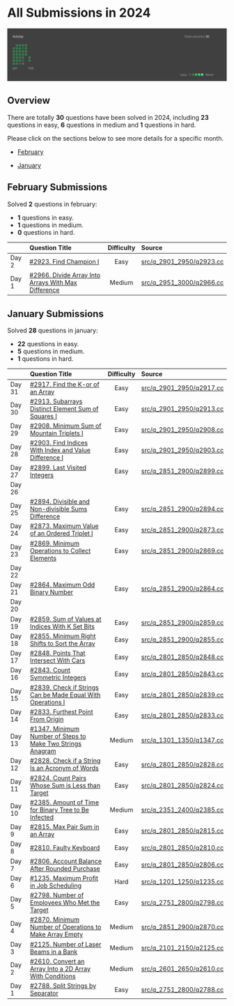# All Submissions in 2024

![activity](assets/2024_activity.svg)

## Overview

There are totally **30** questions have been solved in 2024, including **23** questions in easy, **6** questions in medium and **1** questions in hard.


Please click on the sections below to see more details for a specific month.
- [February](#february-submissions)

- [January](#january-submissions)

## February Submissions

Solved **2** questions in february:
- **1** questions in easy.
- **1** questions in medium.
- **0** questions in hard.

|   |Question Title|Difficulty|Source|
|:--|:-------------|:--------:|:-----|
|Day 2|[#2923. Find Champion I](https://leetcode.com/problems/find-champion-i/)|Easy|[src/q_2901_2950/q2923.cc](../src/q_2901_2950/q2923.cc)|
|Day 1|[#2966. Divide Array Into Arrays With Max Difference](https://leetcode.com/problems/divide-array-into-arrays-with-max-difference/)|Medium|[src/q_2951_3000/q2966.cc](../src/q_2951_3000/q2966.cc)|
## January Submissions

Solved **28** questions in january:
- **22** questions in easy.
- **5** questions in medium.
- **1** questions in hard.

|   |Question Title|Difficulty|Source|
|:--|:-------------|:--------:|:-----|
|Day 31|[#2917. Find the K-or of an Array](https://leetcode.com/problems/find-the-k-or-of-an-array/)|Easy|[src/q_2901_2950/q2917.cc](../src/q_2901_2950/q2917.cc)|
|Day 30|[#2913. Subarrays Distinct Element Sum of Squares I](https://leetcode.com/problems/subarrays-distinct-element-sum-of-squares-i/)|Easy|[src/q_2901_2950/q2913.cc](../src/q_2901_2950/q2913.cc)|
|Day 29|[#2908. Minimum Sum of Mountain Triplets I](https://leetcode.com/problems/minimum-sum-of-mountain-triplets-i/)|Easy|[src/q_2901_2950/q2908.cc](../src/q_2901_2950/q2908.cc)|
|Day 28|[#2903. Find Indices With Index and Value Difference I](https://leetcode.com/problems/find-indices-with-index-and-value-difference-i/)|Easy|[src/q_2901_2950/q2903.cc](../src/q_2901_2950/q2903.cc)|
|Day 27|[#2899. Last Visited Integers](https://leetcode.com/problems/last-visited-integers/)|Easy|[src/q_2851_2900/q2899.cc](../src/q_2851_2900/q2899.cc)|
|Day 26||||
|Day 25|[#2894. Divisible and Non-divisible Sums Difference](https://leetcode.com/problems/divisible-and-non-divisible-sums-difference/)|Easy|[src/q_2851_2900/q2894.cc](../src/q_2851_2900/q2894.cc)|
|Day 24|[#2873. Maximum Value of an Ordered Triplet I](https://leetcode.com/problems/maximum-value-of-an-ordered-triplet-i/)|Easy|[src/q_2851_2900/q2873.cc](../src/q_2851_2900/q2873.cc)|
|Day 23|[#2869. Minimum Operations to Collect Elements](https://leetcode.com/problems/minimum-operations-to-collect-elements/)|Easy|[src/q_2851_2900/q2869.cc](../src/q_2851_2900/q2869.cc)|
|Day 22||||
|Day 21|[#2864. Maximum Odd Binary Number](https://leetcode.com/problems/maximum-odd-binary-number/)|Easy|[src/q_2851_2900/q2864.cc](../src/q_2851_2900/q2864.cc)|
|Day 20||||
|Day 19|[#2859. Sum of Values at Indices With K Set Bits](https://leetcode.com/problems/sum-of-values-at-indices-with-k-set-bits/)|Easy|[src/q_2851_2900/q2859.cc](../src/q_2851_2900/q2859.cc)|
|Day 18|[#2855. Minimum Right Shifts to Sort the Array](https://leetcode.com/problems/minimum-right-shifts-to-sort-the-array/)|Easy|[src/q_2851_2900/q2855.cc](../src/q_2851_2900/q2855.cc)|
|Day 17|[#2848. Points That Intersect With Cars](https://leetcode.com/problems/points-that-intersect-with-cars/)|Easy|[src/q_2801_2850/q2848.cc](../src/q_2801_2850/q2848.cc)|
|Day 16|[#2843.   Count Symmetric Integers](https://leetcode.com/problems/count-symmetric-integers/)|Easy|[src/q_2801_2850/q2843.cc](../src/q_2801_2850/q2843.cc)|
|Day 15|[#2839. Check if Strings Can be Made Equal With Operations I](https://leetcode.com/problems/check-if-strings-can-be-made-equal-with-operations-i/)|Easy|[src/q_2801_2850/q2839.cc](../src/q_2801_2850/q2839.cc)|
|Day 14|[#2833. Furthest Point From Origin](https://leetcode.com/problems/furthest-point-from-origin/)|Easy|[src/q_2801_2850/q2833.cc](../src/q_2801_2850/q2833.cc)|
|Day 13|[#1347. Minimum Number of Steps to Make Two Strings Anagram](https://leetcode.com/problems/minimum-number-of-steps-to-make-two-strings-anagram/)|Medium|[src/q_1301_1350/q1347.cc](../src/q_1301_1350/q1347.cc)|
|Day 12|[#2828. Check if a String Is an Acronym of Words](https://leetcode.com/problems/check-if-a-string-is-an-acronym-of-words/)|Easy|[src/q_2801_2850/q2828.cc](../src/q_2801_2850/q2828.cc)|
|Day 11|[#2824. Count Pairs Whose Sum is Less than Target](https://leetcode.com/problems/count-pairs-whose-sum-is-less-than-target/)|Easy|[src/q_2801_2850/q2824.cc](../src/q_2801_2850/q2824.cc)|
|Day 10|[#2385. Amount of Time for Binary Tree to Be Infected](https://leetcode.com/problems/amount-of-time-for-binary-tree-to-be-infected/)|Medium|[src/q_2351_2400/q2385.cc](../src/q_2351_2400/q2385.cc)|
|Day 9|[#2815. Max Pair Sum in an Array](https://leetcode.com/problems/max-pair-sum-in-an-array/)|Easy|[src/q_2801_2850/q2815.cc](../src/q_2801_2850/q2815.cc)|
|Day 8|[#2810. Faulty Keyboard](https://leetcode.com/problems/faulty-keyboard/)|Easy|[src/q_2801_2850/q2810.cc](../src/q_2801_2850/q2810.cc)|
|Day 7|[#2806. Account Balance After Rounded Purchase](https://leetcode.com/problems/account-balance-after-rounded-purchase/)|Easy|[src/q_2801_2850/q2806.cc](../src/q_2801_2850/q2806.cc)|
|Day 6|[#1235. Maximum Profit in Job Scheduling](https://leetcode.com/problems/maximum-profit-in-job-scheduling/)|Hard|[src/q_1201_1250/q1235.cc](../src/q_1201_1250/q1235.cc)|
|Day 5|[#2798. Number of Employees Who Met the Target](https://leetcode.com/problems/number-of-employees-who-met-the-target/)|Easy|[src/q_2751_2800/q2798.cc](../src/q_2751_2800/q2798.cc)|
|Day 4|[#2870. Minimum Number of Operations to Make Array Empty](https://leetcode.com/problems/minimum-number-of-operations-to-make-array-empty/)|Medium|[src/q_2851_2900/q2870.cc](../src/q_2851_2900/q2870.cc)|
|Day 3|[#2125. Number of Laser Beams in a Bank](https://leetcode.com/problems/number-of-laser-beams-in-a-bank/)|Medium|[src/q_2101_2150/q2125.cc](../src/q_2101_2150/q2125.cc)|
|Day 2|[#2610. Convert an Array Into a 2D Array With Conditions](https://leetcode.com/problems/convert-an-array-into-a-2d-array-with-conditions/)|Medium|[src/q_2601_2650/q2610.cc](../src/q_2601_2650/q2610.cc)|
|Day 1|[#2788. Split Strings by Separator](https://leetcode.com/problems/split-strings-by-separator/)|Easy|[src/q_2751_2800/q2788.cc](../src/q_2751_2800/q2788.cc)|
